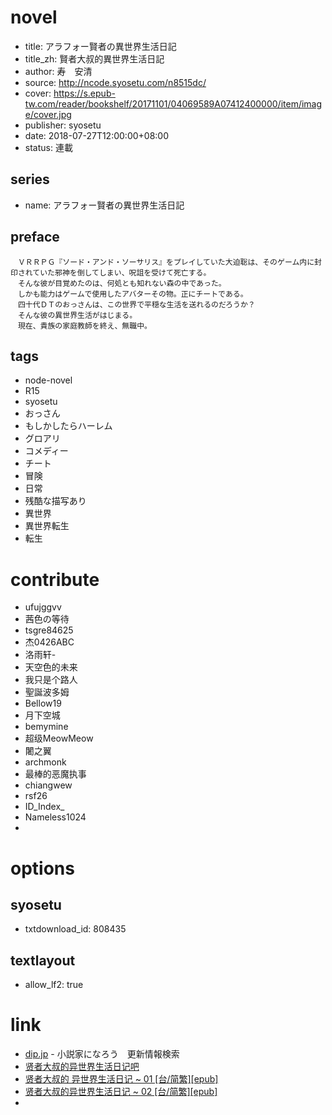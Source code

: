 # novel

- title: アラフォー賢者の異世界生活日記
- title_zh: 賢者大叔的異世界生活日記
- author: 寿　安清
- source: http://ncode.syosetu.com/n8515dc/
- cover: https://s.epub-tw.com/reader/bookshelf/20171101/04069589A07412400000/item/image/cover.jpg
- publisher: syosetu
- date: 2018-07-27T12:00:00+08:00
- status: 連載

## series

- name: アラフォー賢者の異世界生活日記

## preface


```
　ＶＲＲＰＧ『ソード・アンド・ソーサリス』をプレイしていた大迫聡は、そのゲーム内に封印されていた邪神を倒してしまい、呪詛を受けて死亡する。
　そんな彼が目覚めたのは、何処とも知れない森の中であった。
　しかも能力はゲームで使用したアバターその物。正にチートである。
　四十代ＤＴのおっさんは、この世界で平穏な生活を送れるのだろうか？
　そんな彼の異世界生活がはじまる。
　現在、貴族の家庭教師を終え、無職中。
```

## tags

- node-novel
- R15
- syosetu
- おっさん
- もしかしたらハーレム
- グロアリ
- コメディー
- チート
- 冒険
- 日常
- 残酷な描写あり
- 異世界
- 異世界転生
- 転生

# contribute

- ufujggvv
- 茜色の等待
- tsgre84625
- 杰0426ABC
- 洛雨轩-
- 天空色的未来
- 我只是个路人
- 聖誕波多姆
- Bellow19
- 月下空城
- bemymine
- 超级MeowMeow
- 闍之翼
- archmonk
- 最棒的恶魔执事
- chiangwew
- rsf26
- ID_Index_
- Nameless1024
- 

# options

## syosetu

- txtdownload_id: 808435

## textlayout

- allow_lf2: true

# link

- [dip.jp](https://narou.dip.jp/search.php?text=n8515dc&novel=all&genre=all&new_genre=all&length=0&down=0&up=100) - 小説家になろう　更新情報検索
- [贤者大叔的异世界生活日记吧](https://tieba.baidu.com/f?kw=%E8%B4%A4%E8%80%85%E5%A4%A7%E5%8F%94%E7%9A%84%E5%BC%82%E4%B8%96%E7%95%8C%E7%94%9F%E6%B4%BB%E6%97%A5%E8%AE%B0&ie=utf-8 "贤者大叔的异世界生活日记")
- [贤者大叔的 异世界生活日记 ~ 01 \[台/简繁\]\[epub\]](https://tieba.baidu.com/p/5639603644 "贤者大叔的 异世界生活日记 ~ 01 [台/简繁][epub]")
- [贤者大叔的异世界生活日记 ~ 02 \[台/简繁\]\[epub\]](https://tieba.baidu.com/p/5883049739 "贤者大叔的异世界生活日记 ~ 02 [台/简繁][epub]")
- 
